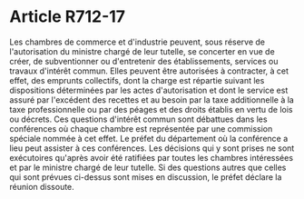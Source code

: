 # Article R712-17

Les chambres de commerce et d'industrie peuvent, sous réserve de l'autorisation du ministre chargé de leur tutelle, se concerter en vue de créer, de subventionner ou d'entretenir des établissements, services ou travaux d'intérêt commun.   Elles peuvent être autorisées à contracter, à cet effet, des emprunts collectifs, dont la charge est répartie suivant les dispositions déterminées par les actes d'autorisation et dont le service est assuré par l'excédent des recettes et au besoin par la taxe additionnelle à la taxe professionnelle ou par des péages et des droits établis en vertu de lois ou décrets.   Ces questions d'intérêt commun sont débattues dans les conférences où chaque chambre est représentée par une commission spéciale nommée à cet effet. Le préfet du département où la conférence a lieu peut assister à ces conférences. Les décisions qui y sont prises ne sont exécutoires qu'après avoir été ratifiées par toutes les chambres intéressées et par le ministre chargé de leur tutelle.   Si des questions autres que celles qui sont prévues ci-dessus sont mises en discussion, le préfet déclare la réunion dissoute.
